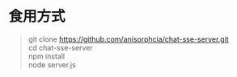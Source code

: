 # 食用方式
>git clone https://github.com/anisorphcia/chat-sse-server.git  
cd chat-sse-server  
npm install  
node server.js  